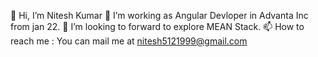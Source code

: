 

👋 Hi, I’m Nitesh Kumar
🌱 I’m working as Angular Devloper in Advanta Inc from  jan 22.
💞️ I’m looking to forward to explore MEAN Stack.
📫 How to reach me : You can mail me at nitesh5121999@gmail.com




